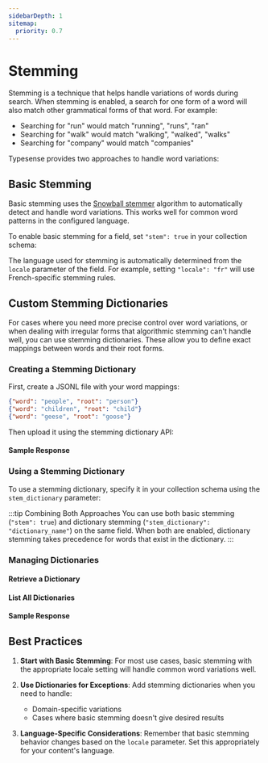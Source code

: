 ```yaml
---
sidebarDepth: 1
sitemap:
  priority: 0.7
---
```


# Stemming

Stemming is a technique that helps handle variations of words during search. When stemming is enabled, a search for one form of a word will also match other grammatical forms of that word. For example:

- Searching for "run" would match "running", "runs", "ran"
- Searching for "walk" would match "walking", "walked", "walks"
- Searching for "company" would match "companies"

Typesense provides two approaches to handle word variations:

## Basic Stemming

Basic stemming uses the [Snowball stemmer](https://snowballstem.org/) algorithm to automatically detect and handle word variations. This works well for common word patterns in the configured language.

To enable basic stemming for a field, set `"stem": true` in your collection schema:

<Tabs :tabs="['Shell']">
  <template v-slot:Shell>

```bash
curl "http://localhost:8108/collections" -X POST \
-H "Content-Type: application/json" \
-H "X-TYPESENSE-API-KEY: ${TYPESENSE_API_KEY}" -d '{
  "name": "companies",
  "fields": [
    {"name": "description", "type": "string", "stem": true}
  ]
}'
```

  </template>
</Tabs>

The language used for stemming is automatically determined from the `locale` parameter of the field. For example, setting `"locale": "fr"` will use French-specific stemming rules.

## Custom Stemming Dictionaries

For cases where you need more precise control over word variations, or when dealing with irregular forms that algorithmic stemming can't handle well, you can use stemming dictionaries. These allow you to define exact mappings between words and their root forms.

### Creating a Stemming Dictionary

First, create a JSONL file with your word mappings:

```json
{"word": "people", "root": "person"}
{"word": "children", "root": "child"}
{"word": "geese", "root": "goose"}
```

Then upload it using the stemming dictionary API:

<Tabs :tabs="['Shell']">
  <template v-slot:Shell>

```bash
curl "http://localhost:8108/stemming/dictionary/import?id=irregular-plurals" \
-X POST \
-H "Content-Type: application/json" \
-H "X-TYPESENSE-API-KEY: ${TYPESENSE_API_KEY}" \
--data-binary @dictionary.jsonl
```

  </template>
</Tabs>

#### Sample Response

<Tabs :tabs="['JSON']">
  <template v-slot:JSON>

```json
{
  "id": "irregular-plurals",
  "words": [
    {"root": "person", "word": "people"},
    {"root": "child", "word": "children"},
    {"root": "goose", "word": "geese"}
  ]
}
```

  </template>
</Tabs>

### Using a Stemming Dictionary

To use a stemming dictionary, specify it in your collection schema using the `stem_dictionary` parameter:

<Tabs :tabs="['Shell']">
  <template v-slot:Shell>

```bash
curl "http://localhost:8108/collections" -X POST \
-H "Content-Type: application/json" \
-H "X-TYPESENSE-API-KEY: ${TYPESENSE_API_KEY}" -d '{
  "name": "companies",
  "fields": [
    {"name": "title", "type": "string", "stem_dictionary": "irregular-plurals"}
  ]
}'
```

  </template>
</Tabs>

:::tip Combining Both Approaches
You can use both basic stemming (`"stem": true`) and dictionary stemming (`"stem_dictionary": "dictionary_name"`) on the same field. When both are enabled, dictionary stemming takes precedence for words that exist in the dictionary.
:::

### Managing Dictionaries

#### Retrieve a Dictionary

<Tabs :tabs="['Shell']">
  <template v-slot:Shell>

```bash
curl -H "X-TYPESENSE-API-KEY: ${TYPESENSE_API_KEY}" \
"http://localhost:8108/stemming/dictionary/irregular-plurals"
```

  </template>
</Tabs>

#### List All Dictionaries

<Tabs :tabs="['Shell']">
  <template v-slot:Shell>

```bash
curl -H "X-TYPESENSE-API-KEY: ${TYPESENSE_API_KEY}" \
"http://localhost:8108/stemming/dictionaries"
```

  </template>
</Tabs>

#### Sample Response

<Tabs :tabs="['JSON']">
  <template v-slot:JSON>

```json
{
  "dictionaries": ["irregular-plurals", "company-terms"]
}
```

  </template>
</Tabs>

## Best Practices

1. **Start with Basic Stemming**: For most use cases, basic stemming with the appropriate locale setting will handle common word variations well.

2. **Use Dictionaries for Exceptions**: Add stemming dictionaries when you need to handle:
   - Domain-specific variations
   - Cases where basic stemming doesn't give desired results

3. **Language-Specific Considerations**: Remember that basic stemming behavior changes based on the `locale` parameter. Set this appropriately for your content's language.
